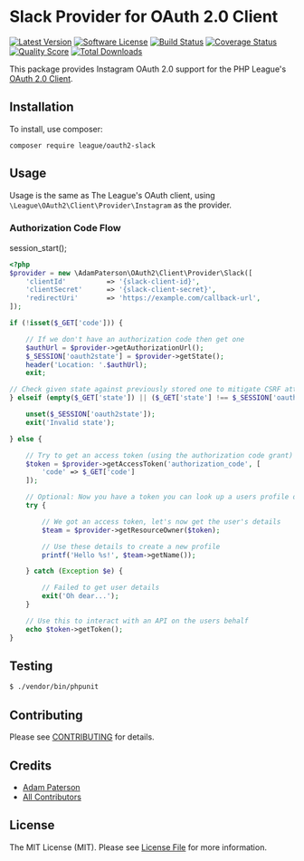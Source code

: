 # Slack Provider for OAuth 2.0 Client
[![Latest Version](https://img.shields.io/github/release/adam-paterson/oauth2-slack.svg?style=flat-square)](https://github.com/adam-paterson/oauth2-slack/releases)
[![Software License](https://img.shields.io/badge/license-MIT-brightgreen.svg?style=flat-square)](LICENSE.md)
[![Build Status](https://img.shields.io/travis/adam-paterson/oauth2-slack/master.svg?style=flat-square)](https://travis-ci.org/adam-paterson/oauth2-slack)
[![Coverage Status](https://img.shields.io/scrutinizer/coverage/g/adam-paterson/oauth2-slack.svg?style=flat-square)](https://scrutinizer-ci.com/g/adam-paterson/oauth2-slack/code-structure)
[![Quality Score](https://img.shields.io/scrutinizer/g/adam-paterson/oauth2-slack.svg?style=flat-square)](https://scrutinizer-ci.com/g/adam-paterson/oauth2-slack)
[![Total Downloads](https://img.shields.io/packagist/dt/league/oauth2-slack.svg?style=flat-square)](https://packagist.org/packages/league/oauth2-slack)

This package provides Instagram OAuth 2.0 support for the PHP League's [OAuth 2.0 Client](https://github.com/adam-paterson/oauth2-client).

## Installation

To install, use composer:

```
composer require league/oauth2-slack
```

## Usage

Usage is the same as The League's OAuth client, using `\League\OAuth2\Client\Provider\Instagram` as the provider.

### Authorization Code Flow

session_start();

```php
<?php
$provider = new \AdamPaterson\OAuth2\Client\Provider\Slack([
    'clientId'          => '{slack-client-id}',
    'clientSecret'      => '{slack-client-secret}',
    'redirectUri'       => 'https://example.com/callback-url',
]);

if (!isset($_GET['code'])) {

    // If we don't have an authorization code then get one
    $authUrl = $provider->getAuthorizationUrl();
    $_SESSION['oauth2state'] = $provider->getState();
    header('Location: '.$authUrl);
    exit;

// Check given state against previously stored one to mitigate CSRF attack
} elseif (empty($_GET['state']) || ($_GET['state'] !== $_SESSION['oauth2state'])) {

    unset($_SESSION['oauth2state']);
    exit('Invalid state');

} else {

    // Try to get an access token (using the authorization code grant)
    $token = $provider->getAccessToken('authorization_code', [
        'code' => $_GET['code']
    ]);

    // Optional: Now you have a token you can look up a users profile data
    try {

        // We got an access token, let's now get the user's details
        $team = $provider->getResourceOwner($token);

        // Use these details to create a new profile
        printf('Hello %s!', $team->getName());

    } catch (Exception $e) {

        // Failed to get user details
        exit('Oh dear...');
    }

    // Use this to interact with an API on the users behalf
    echo $token->getToken();
}

```

## Testing

``` bash
$ ./vendor/bin/phpunit
```

## Contributing

Please see [CONTRIBUTING](https://github.com/adam-paterson/oauth2-slack/blob/master/CONTRIBUTING.md) for details.


## Credits

- [Adam Paterson](https://github.com/adam-paterson)
- [All Contributors](https://github.com/adam-paterson/oauth2-slack/contributors)


## License

The MIT License (MIT). Please see [License File](https://github.com/adam-paterson/oauth2-slack/blob/master/LICENSE) for more information.